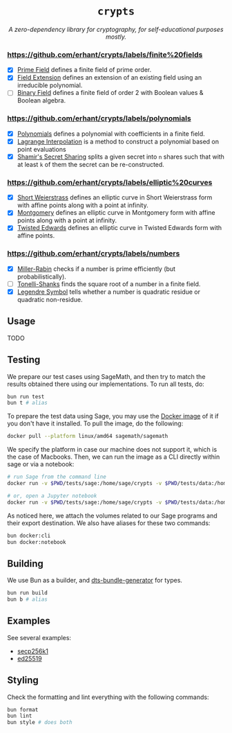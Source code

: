 <p align="center">
  <h1 align="center">
    <code>crypts</code>
  </h1>
  <p align="center">
    <i>A zero-dependency library for cryptography, for self-educational purposes mostly.</i>
  </p>
</p>

### https://github.com/erhant/crypts/labels/finite%20fields

- [x] [Prime Field](./src/fields/prime/field.ts) defines a finite field of prime order.
- [x] [Field Extension](./src/fields/extension/field.ts) defines an extension of an existing field using an irreducible polynomial.
- [ ] [Binary Field](./src/fields/binary/field.ts) defines a finite field of order 2 with Boolean values & Boolean algebra.

### https://github.com/erhant/crypts/labels/polynomials

- [x] [Polynomials](./src/polynomials/polynomial.ts) defines a polynomial with coefficients in a finite field.
- [x] [Lagrange Interpolation](./src/polynomials/lagrange.ts) is a method to construct a polynomial based on point evaluations
- [x] [Shamir's Secret Sharing](./src/polynomials/shamir.ts) splits a given secret into `n` shares such that with at least `k` of them the secret can be re-constructed.

### https://github.com/erhant/crypts/labels/elliptic%20curves

- [x] [Short Weierstrass](./src/curves/shortWeierstrass.ts) defines an elliptic curve in Short Weierstrass form with affine points along with a point at infinity.
- [x] [Montgomery](./src/curves/montgomery.ts) defines an elliptic curve in Montgomery form with affine points along with a point at infinity.
- [x] [Twisted Edwards](./src/curves/twisedEdwards.ts) defines an elliptic curve in Twisted Edwards form with affine points.

### https://github.com/erhant/crypts/labels/numbers

- [x] [Miller-Rabin](./src/numbers/primality.ts) checks if a number is prime efficiently (but probabilistically).
- [ ] [Tonelli-Shanks](./src/fields/sqrt.ts) finds the square root of a number in a finite field.
- [x] [Legendre Symbol](./src/fields/legendre.ts) tells whether a number is quadratic residue or quadratic non-residue.

## Usage

TODO

## Testing

We prepare our test cases using SageMath, and then try to match the results obtained there using our implementations. To run all tests, do:

```sh
bun run test
bun t # alias
```

To prepare the test data using Sage, you may use the [Docker image](https://hub.docker.com/r/sagemath/sagemath/) of it if you don't have it installed. To pull the image, do the following:

```sh
docker pull --platform linux/amd64 sagemath/sagemath
```

We specify the platform in case our machine does not support it, which is the case of Macbooks. Then, we can run the image as a CLI directly within sage or via a notebook:

```sh
# run Sage from the command line
docker run -v $PWD/tests/sage:/home/sage/crypts -v $PWD/tests/data:/home/sage/data -it sagemath/sagemath:latest

# or, open a Jupyter notebook
docker run -v $PWD/tests/sage:/home/sage/crypts -v $PWD/tests/data:/home/sage/data -p8888:8888 sagemath/sagemath:latest sage-jupyter
```

As noticed here, we attach the volumes related to our Sage programs and their export destination. We also have aliases for these two commands:

```sh
bun docker:cli
bun docker:notebook
```

## Building

We use Bun as a builder, and [dts-bundle-generator](https://github.com/timocov/dts-bundle-generator) for types.

```sh
bun run build
bun b # alias
```

## Examples

See several examples:

- [secp256k1](./examples/secp256k1.ts)
- [ed25519](./examples/ed25519.ts)

## Styling

Check the formatting and lint everything with the following commands:

```sh
bun format
bun lint
bun style # does both
```
